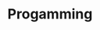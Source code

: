 ---
title: Progamming
layout: single
permalink: /progamming/
author_profile: true
sidebar_main: true
---